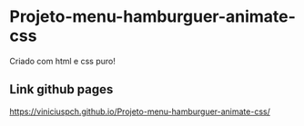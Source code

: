 # Projeto-menu-hamburguer-animate-css
Criado com html e css puro!

## Link github pages
https://viniciuspch.github.io/Projeto-menu-hamburguer-animate-css/
